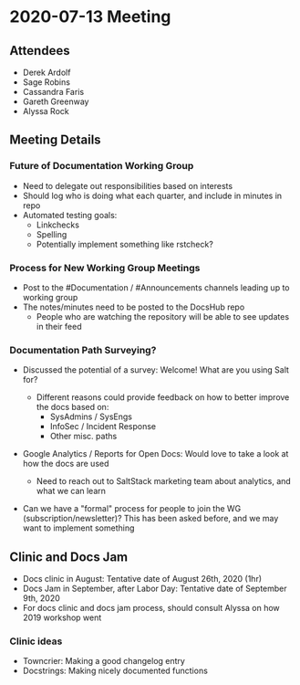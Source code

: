 # 2020-07-13 Meeting

## Attendees

* Derek Ardolf
* Sage Robins
* Cassandra Faris
* Gareth Greenway
* Alyssa Rock

## Meeting Details

### Future of Documentation Working Group

- Need to delegate out responsibilities based on interests
- Should log who is doing what each quarter, and include in minutes in repo
- Automated testing goals:
  - Linkchecks
  - Spelling
  - Potentially implement something like rstcheck?

### Process for New Working Group Meetings

- Post to the #Documentation / #Announcements channels leading up to working group
- The notes/minutes need to be posted to the DocsHub repo
  - People who are watching the repository will be able to see updates in their feed

### Documentation Path Surveying?

- Discussed the potential of a survey: Welcome! What are you using Salt for?
  - Different reasons could provide feedback on how to better improve the docs based on:
    - SysAdmins / SysEngs
    - InfoSec / Incident Response
    - Other misc. paths  
- Google Analytics / Reports for Open Docs: Would love to take a look at how the docs are used
  - Need to reach out to SaltStack marketing team about analytics, and what we can learn

- Can we have a "formal" process for people to join the WG (subscription/newsletter)? This has been asked before, and we may want to implement something

## Clinic and Docs Jam

- Docs clinic in August: Tentative date of August 26th, 2020 (1hr)
- Docs Jam in September, after Labor Day: Tentative date of September 9th, 2020
- For docs clinic and docs jam process, should consult Alyssa on how 2019 workshop went

### Clinic ideas

- Towncrier: Making a good changelog entry
- Docstrings: Making nicely documented functions
